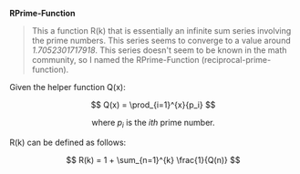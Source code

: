 **RPrime-Function**

> This a function R(k) that is essentially an infinite sum series involving the prime numbers. This series seems to converge to a value around *1.7052301717918*. This series doesn't seem to be known in the math community, so I named the RPrime-Function (reciprocal-prime-function).

Given the helper function Q(x):

$$
Q(x) = \prod_{i=1}^{x}{p_i}
$$

$$
\text{where } {p_i} \text{ is the } {ith} \text{ prime number.}
$$

R(k) can be defined as follows:

$$
R(k) = 1 + \sum_{n=1}^{k} \frac{1}{Q(n)}
$$


